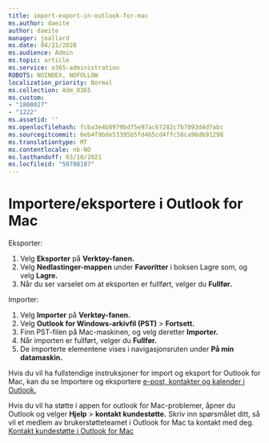 ```yaml
---
title: import-export-in-outlook-for-mac
ms.author: daeite
author: daeite
manager: joallard
ms.date: 04/21/2020
ms.audience: Admin
ms.topic: article
ms.service: o365-administration
ROBOTS: NOINDEX, NOFOLLOW
localization_priority: Normal
ms.collection: Adm_O365
ms.custom:
- "1800027"
- "1222"
ms.assetid: ''
ms.openlocfilehash: fcba3e4b8979bd75e97ac67282c7b7893d4d7abc
ms.sourcegitcommit: 0eb4f9bde53395b5fd4b5cd4ffc56ca96db91298
ms.translationtype: MT
ms.contentlocale: nb-NO
ms.lasthandoff: 03/10/2021
ms.locfileid: "50708107"
---
```

# <a name="importexport-in-outlook-for-mac"></a>Importere/eksportere i Outlook for Mac 

Eksporter:
1. Velg **Eksporter** på **Verktøy-fanen.**
2. Velg **Nedlastinger-mappen** under **Favoritter**  i boksen Lagre som, og velg **Lagre.**
3. Når du ser varselet om at eksporten er fullført, velger du **Fullfør.**

Importer:
1. Velg **Importer** på **Verktøy-fanen.**
2. Velg **Outlook for Windows-arkivfil (PST)**  >  **Fortsett.**
3. Finn PST-filen på Mac-maskinen, og velg deretter **Importer.**
4. Når importen er fullført, velger du **Fullfør.**
5. De importerte elementene vises i navigasjonsruten under **På min datamaskin.**

Hvis du vil ha fullstendige instruksjoner for import og eksport for Outlook for Mac, kan du se Importere og eksportere [e-post, kontakter og kalender i Outlook.](https://support.office.com/article/92577192-3881-4502-b79d-c3bbada6c8ef#ID0EAACAAA=Mac) 

Hvis du vil ha støtte i appen for outlook for Mac-problemer, åpner du Outlook og velger **Hjelp**  >  **kontakt kundestøtte.** Skriv inn spørsmålet ditt, så vil et medlem av brukerstøtteteamet i Outlook for Mac ta kontakt med deg. [Kontakt kundestøtte i Outlook for Mac](https://support.microsoft.com/office/contact-support-within-outlook-for-mac-d0410177-8e65-4487-93f7-206a3a3d71a8)